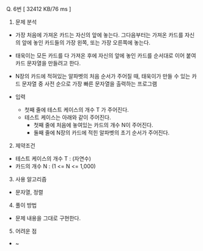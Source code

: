 Q. 6번 [ 32412 KB/76 ms ]

1. 문제 분석
- 가장 처음에 가져온 카드는 자신의 앞에 놓는다. 그다음부터는 가져온 카드를 자신의 앞에 놓인 카드들의 가장 왼쪽, 또는 가장 오른쪽에 놓는다. 
- 태욱이는 모든 카드를 다 가져온 후에 자신의 앞에 놓인 카드를 순서대로 이어 붙여 카드 문자열을 만들려고 한다.
- N장의 카드에 적혀있는 알파벳의 처음 순서가 주어질 때, 태욱이가 만들 수 있는 카드 문자열 중 사전 순으로 가장 빠른 문자열을 출력하는 프로그램


- 입력
  - 첫째 줄에 테스트 케이스의 개수 T 가 주어진다.
  - 테스트 케이스는 아래와 같이 주어진다.
    - 첫째 줄에 처음에 놓여있는 카드의 개수 N이 주어진다.
    - 둘째 줄에 N장의 카드에 적힌 알파벳의 초기 순서가 주어진다.

2. 제약조건
- 테스트 케이스의 개수 T : (자연수)
- 카드의 개수 N : (1 <= N <= 1,000)

3. 사용 알고리즘
- 문자열, 정렬

4. 풀이 방법
- 문제 내용을 그대로 구현한다.

5. 어려운 점
- ~